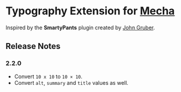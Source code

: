 Typography Extension for [Mecha](https://github.com/mecha-cms/mecha)
====================================================================

Inspired by the **SmartyPants** plugin created by [John Gruber](http://daringfireball.net/projects/smartypants "John Gruber’s Website").

Release Notes
-------------

### 2.2.0

 - Convert `10 x 10` to `10 × 10`.
 - Convert `alt`, `summary` and `title` values as well.
